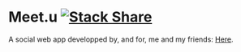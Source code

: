 # Meet.u [![Stack Share](http://img.shields.io/badge/tech-stack-0690fa.svg?style=flat)](http://stackshare.io/Mooophy/meet-u)

A social web app developped by, and for, me and my friends: [Here](http://ec2-54-206-117-78.ap-southeast-2.compute.amazonaws.com/Account/Login?ReturnUrl=%2F).



